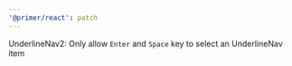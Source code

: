 ```yaml
---
'@primer/react': patch
---
```


UnderlineNav2: Only allow `Enter` and `Space` key to select an UnderlineNav item
